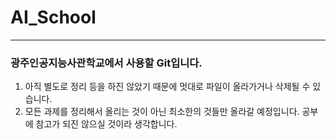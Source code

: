 # AI_School
--------------------


### 광주인공지능사관학교에서 사용할 Git입니다.


1. 아직 별도로 정리 등을 하진 않았기 때문에 멋대로 파일이 올라가거나 삭제될 수 있습니다.
2. 모든 과제를 정리해서 올리는 것이 아닌 최소한의 것들만 올라갈 예정입니다. 공부에 참고가 되진 않으실 것이라 생각합니다.
